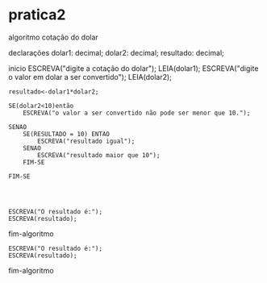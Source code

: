 # pratica2

algoritmo cotação do dolar


declarações
	dolar1: decimal;
	dolar2: decimal;
	resultado: decimal;

inicio
	ESCREVA("digite a cotação do dolar");
	LEIA(dolar1);
	ESCREVA("digite o valor em dolar  a ser convertido");
	LEIA(dolar2);
	
	resultado<-dolar1*dolar2;

	SE(dolar2<10)então
		ESCREVA("o valor a ser convertido não pode ser menor que 10.");
		
	SENAO
		SE(RESULTADO = 10) ENTAO
			ESCREVA("resultado igual");
		SENAO
			ESCREVA("resultado maior que 10");
		FIM-SE
		
	FIM-SE

	
	
	
	ESCREVA("O resultado é:");
	ESCREVA(resultado);

fim-algoritmo
	
	
	
	ESCREVA("O resultado é:");
	ESCREVA(resultado);

fim-algoritmo
